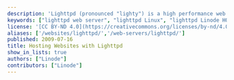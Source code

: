 ```yaml
---
description: 'Lighttpd (pronounced "lighty") is a high performance web server package, designed to power the delivery of web content to small and large sites alike. With enhanced support for implementing scalable FastCGI web applications, this web server has enjoyed increasing popularity with organizations focused on delivering dynamic content with less overhead than traditionally deployed solutions like Apache.'
keywords: ["lighttpd web server", "lighttpd Linux", "lighttpd Linode HOWTO"]
license: '[CC BY-ND 4.0](https://creativecommons.org/licenses/by-nd/4.0)'
aliases: ['/websites/lighttpd/','/web-servers/lighttpd/']
published: 2009-07-16
title: Hosting Websites with Lighttpd
show_in_lists: true
authors: ["Linode"]
contributors: ["Linode"]
---
```


